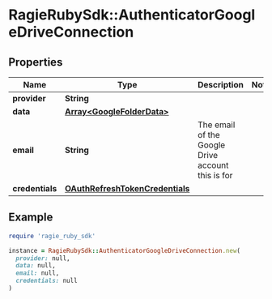 # RagieRubySdk::AuthenticatorGoogleDriveConnection

## Properties

| Name | Type | Description | Notes |
| ---- | ---- | ----------- | ----- |
| **provider** | **String** |  |  |
| **data** | [**Array&lt;GoogleFolderData&gt;**](GoogleFolderData.md) |  |  |
| **email** | **String** | The email of the Google Drive account this is for |  |
| **credentials** | [**OAuthRefreshTokenCredentials**](OAuthRefreshTokenCredentials.md) |  |  |

## Example

```ruby
require 'ragie_ruby_sdk'

instance = RagieRubySdk::AuthenticatorGoogleDriveConnection.new(
  provider: null,
  data: null,
  email: null,
  credentials: null
)
```

